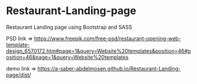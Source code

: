 # Restaurant-Landing-page
Restaurant Landing page using Bootstrap and SASS

PSD link => https://www.freepik.com/free-psd/restaurant-opening-web-template-design_6570172.htm#page=1&query=Website%20templates&position=46#position=46&page=1&query=Website%20templates

demo link => https://a-saber-abdelmosen.github.io/Restaurant-Landing-page/dist/
